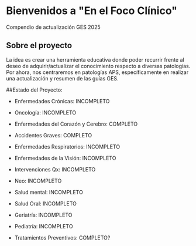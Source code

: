 # Bienvenidos a "En el Foco Clínico"

Compendio de actualización GES 2025

## Sobre el proyecto

La idea es crear una herramienta educativa donde poder recurrir frente al
deseo de adquirir/actualizar el conocimiento respecto a diversas patologías. 
Por ahora, nos centraremos en patologías APS, específicamente en realizar una actualización y resumen de las guías GES.

##Estado del Proyecto:

* Enfermedades Crónicas: INCOMPLETO

* Oncología: INCOMPLETO

* Enfermedades del Corazón y Cerebro: COMPLETO

* Accidentes Graves: COMPLETO

* Enfermedades Respiratorios: INCOMPLETO

* Enfermedades de la Visión: INCOMPLETO

* Intervenciones Qx: INCOMPLETO

* Neo: INCOMPLETO

* Salud mental: INCOMPLETO

* Salud Oral: INCOMPLETO

* Geriatría: INCOMPLETO

* Pediatría: INCOMPLETO

* Tratamientos Preventivos: COMPLETO?
